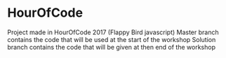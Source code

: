 # HourOfCode
Project made in HourOfCode 2017 (Flappy Bird javascript)
Master branch contains the code that will be used at the start of the workshop
Solution branch contains the code that will be given at then end of the workshop

